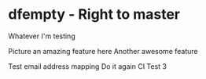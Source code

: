 # dfempty - Right to master

Whatever I'm testing

Picture an amazing feature here
Another awesome feature

Test email address mapping
Do it again
CI Test 3
